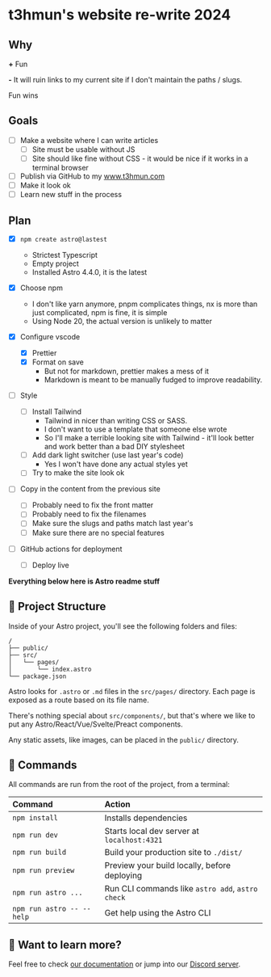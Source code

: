 # t3hmun's website re-write 2024

## Why

**+** Fun

**-** It will ruin links to my current site if I don't maintain the paths / slugs.

Fun wins

## Goals

- [ ] Make a website where I can write articles
  - [ ] Site must be usable without JS
  - [ ] Site should like fine without CSS - it would be nice if it works in a terminal browser
- [ ] Publish via GitHub to my www.t3hmun.com
- [ ] Make it look ok
- [ ] Learn new stuff in the process

## Plan

- [x] `npm create astro@lastest`
  - Strictest Typescript
  - Empty project
  - Installed Astro 4.4.0, it is the latest

- [x] Choose npm
  - I don't like yarn anymore, pnpm complicates things, nx is more than just complicated, npm is fine, it is simple
  - Using Node 20, the actual version is unlikely to matter

- [x] Configure vscode
  - [x] Prettier
  - [x] Format on save 
    - But not for markdown, prettier makes a mess of it
    - Markdown is meant to be manually fudged to improve readability.

- [ ] Style
  - [ ] Install Tailwind
    - Tailwind in nicer than writing CSS or SASS.
    - I don't want to use a template that someone else wrote
    - So I'll make a terrible looking site with Tailwind - it'll look better and work better than a bad DIY stylesheet
  - [ ] Add dark light switcher (use last year's code)
    - Yes I won't have done any actual styles yet
  - [ ] Try to make the site look ok

- [ ] Copy in the content from the previous site
  - [ ] Probably need to fix the front matter
  - [ ] Probably need to fix the filenames
  - [ ] Make sure the slugs and paths match last year's
  - [ ] Make sure there are no special features

- [ ] GitHub actions for deployment
  - [ ] Deploy live

**Everything below here is Astro readme stuff**

## 🚀 Project Structure

Inside of your Astro project, you'll see the following folders and files:

```text
/
├── public/
├── src/
│   └── pages/
│       └── index.astro
└── package.json
```

Astro looks for `.astro` or `.md` files in the `src/pages/` directory. Each page is exposed as a route based on its file name.

There's nothing special about `src/components/`, but that's where we like to put any Astro/React/Vue/Svelte/Preact components.

Any static assets, like images, can be placed in the `public/` directory.

## 🧞 Commands

All commands are run from the root of the project, from a terminal:

| Command                   | Action                                           |
| :------------------------ | :----------------------------------------------- |
| `npm install`             | Installs dependencies                            |
| `npm run dev`             | Starts local dev server at `localhost:4321`      |
| `npm run build`           | Build your production site to `./dist/`          |
| `npm run preview`         | Preview your build locally, before deploying     |
| `npm run astro ...`       | Run CLI commands like `astro add`, `astro check` |
| `npm run astro -- --help` | Get help using the Astro CLI                     |

## 👀 Want to learn more?

Feel free to check [our documentation](https://docs.astro.build) or jump into our [Discord server](https://astro.build/chat).

